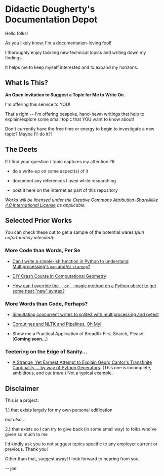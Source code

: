 # Didactic Dougherty's Documentation Depot #


Hello folks!

As you likely know, I'm a documentation-loving fool! 

I thoroughly enjoy tackling new technical topics and writing down my findings. 

It helps me to keep myself interested and to expand my horizons.


## What Is This? ##


**An Open Invitation to Suggest a Topic for Me to Write On.** 

I'm offering this service to YOU!  

That's right -- I'm offering bespoke, hand-hewn writings that help to explain/explore some small topic that YOU want to know about! 

Don't currently have the free time or energy to begin to investigate a new topic? Maybe I'll do it?! 


## The Deets ##


If I find your question / topic captures my attention I'll:

* do a write-up on some aspect(s) of it 

* document any references I used while researching 

* post it here on the internet as part of this repository

*Works will be licensed under the [Creative Commons Attribution-ShareAlike 4.0 International License](https://creativecommons.org/licenses/by-sa/4.0/legalcode) as applicable.*


## Selected Prior Works ##


You can check these out to get a sample of the potential wares (*pun unfortunately intended*):

### More Code than Words, Per Se ##

* [Can I write a simple-ish function in Python to understand Multiprocessing's `map` and/or `starmap`?](https://github.com/joedougherty/autopool/blob/master/autopool.py)

* [DIY Crash Course in Computational Geometry](https://github.com/joedougherty/cgtips/blob/master/cgtips.py)

* [How can I override the `__or__` magic method on a Python object to get some neat "new" syntax?](https://github.com/joedougherty/Pipeable/blob/master/Pipeable.py) 

### More Words than Code, Perhaps? ###

* [Simultating concurrent writes to sqlite3 with multiprocessing and pytest](https://github.com/joedougherty/sqlite3_concurrent_writes_test_suite)

* [Coroutines and NLTK and Pipelines, Oh My!](https://github.com/joedougherty/learn/tree/master/nltk_pipelines_and_coroutines)

* Show me a Practical Application of Breadth-First Search, Please! (**Coming soon...**)

### Teetering on the Edge of Sanity... ###

* [A Strange, Yet Earnest Attempt to Explain Georg Cantor's Transfinite Cardinality ... by way of Python Generators](https://github.com/joedougherty/writing/blob/drafts/the_generator_that_could_not_be.rst). (This one is incomplete, ambititous, and _out there_.) Not a typical example.


## Disclaimer ##


This is a project: 

1.) that exists largely for my own personal edification

_but also_...

2.) that exists so I can try to give back (in some small way) to folks who've given so much to me

I'd kindly ask you to not suggest topics specific to any employer current or previous. Thank you!

Other than that, suggest away! I look forward to hearing from you.


-- joe
